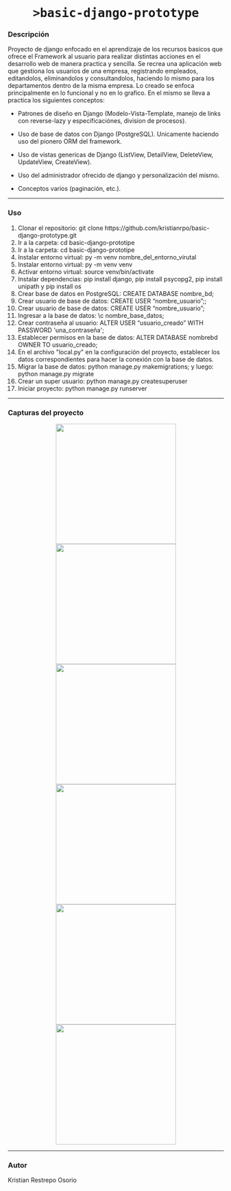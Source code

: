 <h1 align="center">
    <tt>>basic-django-prototype</tt>
</h1>
<h3 align="left">
    Descripción
</h3>
<p>
    Proyecto de django enfocado en el aprendizaje de los recursos basicos que ofrece el Framework al usuario para realizar distintas acciones en el desarrollo web de manera practica y sencilla. Se recrea una aplicación web que gestiona los usuarios de una empresa, registrando empleados, editandolos, eliminandolos y consultandolos, haciendo lo mismo para los departamentos dentro de la misma empresa. Lo creado se enfoca principalmente en lo funcional y no en lo grafico. En el mismo se lleva a practica los siguientes conceptos:
    <ul>
        <li>
            <p>Patrones de diseño en Django (Modelo-Vista-Template, manejo de links con reverse-lazy y especificaciónes, division de procesos).</p>
        </li>
        <li>
            <p>Uso de base de datos con Django (PostgreSQL). Unicamente haciendo uso del pionero ORM del framework.</p>
        </li>
        <li>
            <p>Uso de vistas genericas de Django (ListView, DetailView, DeleteView, UpdateView, CreateView).</p>
        </li>
        <li>
            <p>Uso del administrador ofrecido de django y personalización del mismo.</p>
        </li>
        <li>
            <p>Conceptos varios (paginación, etc.).</p>
        </li>
    </ul>
</p>
<hr/>
<h3 aling = "left"> Uso </h3>
<p>
    <ol>
        <li>
             Clonar el repositorio: git clone https://github.com/kristianrpo/basic-django-prototype.git
        </li>
        <li>
             Ir a la carpeta: cd basic-django-prototipe
        </li>
        <li>
             Ir a la carpeta: cd basic-django-prototipe
        </li>
        <li>
             Instalar entorno virtual:  py -m venv nombre_del_entorno_virutal
        </li>
        <li>
             Instalar entorno virtual:  py -m venv venv
        </li>
        <li>
             Activar entorno virtual:  source venv/bin/activate
        </li>
        <li>
             Instalar dependencias:  pip install django, pip install psycopg2, pip install unipath y pip install os
        </li>
        <li>
             Crear base de datos en PostgreSQL: CREATE DATABASE nombre_bd;
        </li>
        <li>
             Crear usuario de base de datos: CREATE USER “nombre_usuario”;;
        </li>
        <li>
             Crear usuario de base de datos: CREATE USER “nombre_usuario”;
        </li>
        <li>
             Ingresar a la base de datos: \c nombre_base_datos;
        </li>
        <li>
             Crear contraseña al usuario: ALTER USER “usuario_creado” WITH PASSWORD 'una_contraseña';
        </li>
         <li>
             Establecer permisos en la base de datos: ALTER DATABASE nombrebd OWNER TO usuario_creado;
        </li>
        <li>
             En el archivo "local.py" en la configuración del proyecto, establecer los datos correspondientes para hacer la conexión con la base de datos.
        </li>
        <li>
             Migrar la base de datos: python manage.py makemigrations; y luego: python manage.py migrate
        </li>
        <li>
            Crear un super usuario: python manage.py createsuperuser
        </li>
        <li>
             Iniciar proyecto: python manage.py runserver
        </li>
    </ol>
</p>

<hr/>
<h3 align="left">
    Capturas del proyecto
<br/>
</h3>
<div align="center">
    <img src='https://i.imgur.com/Nh4UlHo.png' height='280px'/>
    <img src='https://i.imgur.com/dxJBmRd.png' height='280px'/>
    <img src='https://i.imgur.com/w1kAfN1.png' height='280px'/>
    <img src='https://i.imgur.com/ghDdMeV.png' height='280px'/>
    <img src='https://i.imgur.com/XIscoiz.png' height='280px'/>
    <img src='https://i.imgur.com/78Xw3r3.png' height='280px'/>
</div>
<hr/>
<h3 align="left">
    Autor
<br/>
</h3>
<p>
    Kristian Restrepo Osorio
</p>
